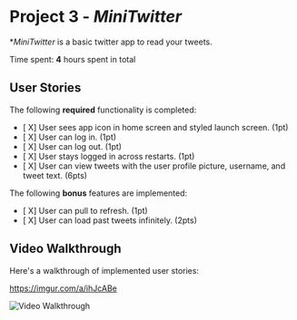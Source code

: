 # Project 3 - *MiniTwitter*

**MiniTwitter* is a basic twitter app to read your tweets.

Time spent: **4** hours spent in total

## User Stories

The following **required** functionality is completed:

- [ X] User sees app icon in home screen and styled launch screen. (1pt)
- [ X] User can log in. (1pt)
- [ X] User can log out. (1pt)
- [ X] User stays logged in across restarts. (1pt)
- [ X] User can view tweets with the user profile picture, username, and tweet text. (6pts)

The following **bonus** features are implemented:

- [ X] User can pull to refresh. (1pt)
- [ X] User can load past tweets infinitely. (2pts)

## Video Walkthrough

Here's a walkthrough of implemented user stories:

https://imgur.com/a/ihJcABe

<img src='https://imgur.com/HBtl4E6' title='Video Walkthrough' width='' alt='Video Walkthrough' />


